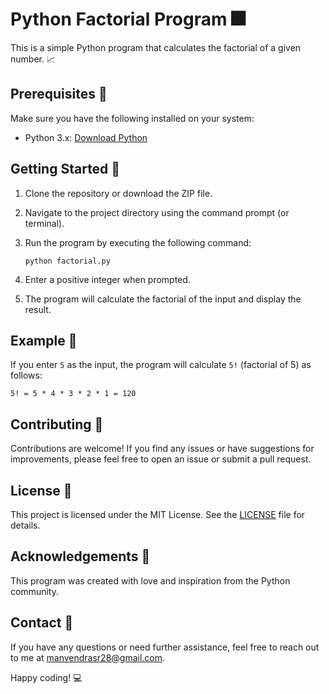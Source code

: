# Python Factorial Program :fireworks:

This is a simple Python program that calculates the factorial of a given number. :chart_with_upwards_trend:

## Prerequisites :memo:

Make sure you have the following installed on your system:
- Python 3.x: [Download Python](https://www.python.org/downloads/)

## Getting Started :rocket:

1. Clone the repository or download the ZIP file.

2. Navigate to the project directory using the command prompt (or terminal).

3. Run the program by executing the following command:
   ```shell
   python factorial.py
   ```

4. Enter a positive integer when prompted.

5. The program will calculate the factorial of the input and display the result.

## Example :memo:

If you enter `5` as the input, the program will calculate `5!` (factorial of 5) as follows:
```
5! = 5 * 4 * 3 * 2 * 1 = 120
```

## Contributing :muscle:

Contributions are welcome! If you find any issues or have suggestions for improvements, please feel free to open an issue or submit a pull request.

## License :page_with_curl:

This project is licensed under the MIT License. See the [LICENSE](LICENSE) file for details.

## Acknowledgements :clap:

This program was created with love and inspiration from the Python community.

## Contact :email:

If you have any questions or need further assistance, feel free to reach out to me at [manvendrasr28@gmail.com](mailto:manvendrasr28@gmail.com).

Happy coding! :computer:
